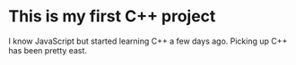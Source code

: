 # This is my first C++ project
I know JavaScript but started learning C++ a few days ago. Picking up C++ has been pretty east.
